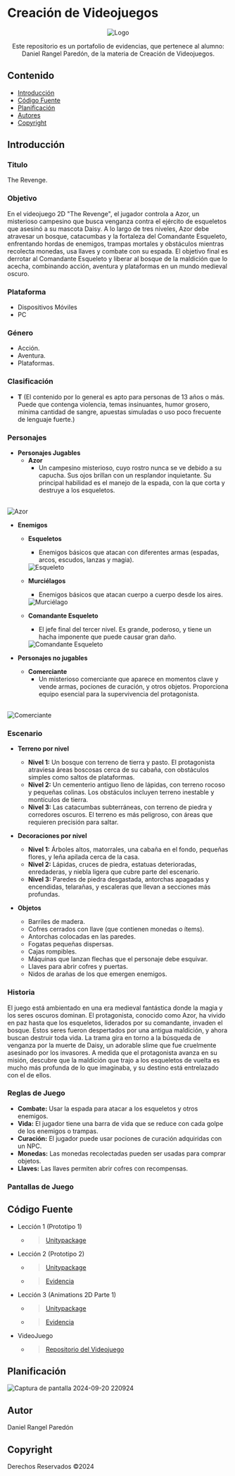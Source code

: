 # Creación de Videojuegos
<p align="center">
    <img src="https://github.com/user-attachments/assets/998d46e2-c1af-4dfb-af69-338ebf455b12" alt="Logo">
  <p align="center">
    Este repositorio es un portafolio de evidencias, que pertenece al alumno: Daniel Rangel Paredón, de la materia de Creación de Videojuegos.
  </p>
</p>


## Contenido

- [Introducción](#introducción)
- [Código Fuente](#código-fuente)
- [Planificación](#planificación)
- [Autores](#autores)
- [Copyright](#copyright)


## Introducción

### Titulo
The Revenge.

### Objetivo
En el videojuego 2D "The Revenge", el jugador controla a Azor, un misterioso campesino que busca venganza contra el ejército de esqueletos que asesinó a su mascota Daisy. A lo largo de tres niveles, Azor debe atravesar un bosque, catacumbas y la fortaleza del Comandante Esqueleto, enfrentando hordas de enemigos, trampas mortales y obstáculos mientras recolecta monedas, usa llaves y combate con su espada. El objetivo final es derrotar al Comandante Esqueleto y liberar al bosque de la maldición que lo acecha, combinando acción, aventura y plataformas en un mundo medieval oscuro.

### Plataforma
- Dispositivos Móviles
- PC

### Género
- Acción.
- Aventura.
- Plataformas.

### Clasificación
- **T** (El contenido por lo general es apto para personas de 13 años o más. Puede que contenga violencia, temas insinuantes, humor grosero, mínima cantidad de sangre, apuestas simuladas o uso poco frecuente de lenguaje fuerte.)

### Personajes
- **Personajes Jugables**
    - **Azor**
        - Un campesino misterioso, cuyo rostro nunca se ve debido a su capucha. Sus ojos brillan con un resplandor inquietante. Su principal habilidad es el manejo de la espada, con la que corta y destruye a los esqueletos.
<br>
        <img src="https://github.com/user-attachments/assets/9b42dd12-5e19-4cff-ae39-5b91fd7c277c" alt="Azor">

- **Enemigos**
    - **Esqueletos**
        - Enemigos básicos que atacan con diferentes armas (espadas, arcos, escudos, lanzas y magia).

        <img src="https://github.com/user-attachments/assets/549374dd-3ada-44e8-b593-3da570d2d95c" alt="Esqueleto">
    
    - **Murciélagos**
        - Enemigos básicos que atacan cuerpo a cuerpo desde los aires.

        <img src="https://github.com/user-attachments/assets/1c13083f-11af-425e-981a-b1201e351e5e" alt="Murciélago">

    - **Comandante Esqueleto**
        - El jefe final del tercer nivel. Es grande, poderoso, y tiene un hacha imponente que puede causar gran daño.

        <img src="https://github.com/user-attachments/assets/f974f903-4873-4cce-9320-905cd7e81939" alt="Comandante Esqueleto">

- **Personajes no jugables**
    - **Comerciante**
        - Un misterioso comerciante que aparece en momentos clave y vende armas, pociones de curación, y otros objetos. Proporciona equipo esencial para la supervivencia del protagonista.
<br>
        <img src="https://github.com/user-attachments/assets/23c59422-c51e-4482-a746-094d287c5b3e" alt="Comerciante">

### Escenario
- **Terreno por nivel**
    - **Nivel 1:** Un bosque con terreno de tierra y pasto. El protagonista atraviesa áreas boscosas cerca de su cabaña, con obstáculos simples como saltos de plataformas.
    - **Nivel 2:** Un cementerio antiguo lleno de lápidas, con terreno rocoso y pequeñas colinas. Los obstáculos incluyen terreno inestable y montículos de tierra.
    - **Nivel 3:** Las catacumbas subterráneas, con terreno de piedra y corredores oscuros. El terreno es más peligroso, con áreas que requieren precisión para saltar.

- **Decoraciones por nivel**
    - **Nivel 1:** Árboles altos, matorrales, una cabaña en el fondo, pequeñas flores, y leña apilada cerca de la casa.
    - **Nivel 2:** Lápidas, cruces de piedra, estatuas deterioradas, enredaderas, y niebla ligera que cubre parte del escenario.
    - **Nivel 3:** Paredes de piedra desgastada, antorchas apagadas y encendidas, telarañas, y escaleras que llevan a secciones más profundas.

- **Objetos**
    - Barriles de madera.
    - Cofres cerrados con llave (que contienen monedas o ítems).
    - Antorchas colocadas en las paredes.
    - Fogatas pequeñas dispersas.
    - Cajas rompibles.
    - Máquinas que lanzan flechas que el personaje debe esquivar.
    - Llaves para abrir cofres y puertas.
    - Nidos de arañas de los que emergen enemigos.

### Historia
El juego está ambientado en una era medieval fantástica donde la magia y los seres oscuros dominan. El protagonista, conocido como Azor, ha vivido en paz hasta que los esqueletos, liderados por su comandante, invaden el bosque. Estos seres fueron despertados por una antigua maldición, y ahora buscan destruir toda vida. La trama gira en torno a la búsqueda de venganza por la muerte de Daisy, un adorable slime que fue cruelmente asesinado por los invasores. A medida que el protagonista avanza en su misión, descubre que la maldición que trajo a los esqueletos de vuelta es mucho más profunda de lo que imaginaba, y su destino está entrelazado con el de ellos.

### Reglas de Juego
- **Combate:** Usar la espada para atacar a los esqueletos y otros enemigos.
- **Vida:** El jugador tiene una barra de vida que se reduce con cada golpe de los enemigos o trampas.
- **Curación:** El jugador puede usar pociones de curación adquiridas con un NPC.
- **Monedas:** Las monedas recolectadas pueden ser usadas para comprar objetos.
- **Llaves:** Las llaves permiten abrir cofres con recompensas.

### Pantallas de Juego


## Código Fuente

* Lección 1 (Prototipo 1)
  * > [Unitypackage](https://github.com/DANNYLOOL/Portafolio-Creacion_de_videojuegos/blob/main/Prototipo1/Prototipo1.unitypackage)
* Lección 2 (Prototipo 2)
  * > [Unitypackage](https://github.com/DANNYLOOL/Portafolio-Creacion_de_videojuegos/blob/main/Prototipo2/Prototipo2.unitypackage)
  * > [Evidencia](https://github.com/DANNYLOOL/Portafolio-Creacion_de_videojuegos/blob/main/Prototipo2/Evidencia_Prototipo2.pdf)
* Lección 3 (Animations 2D Parte 1)
  * > [Unitypackage](https://github.com/DANNYLOOL/Portafolio-Creacion_de_videojuegos/blob/main/Animations_2D_Parte1/Animations_2D_Parte1.unitypackage)
  * > [Evidencia](https://github.com/DANNYLOOL/Portafolio-Creacion_de_videojuegos/blob/main/Animations_2D_Parte1/Evidencia_Animations_2D_Parte1.pdf)
* VideoJuego
  * > [Repositorio del Videojuego](https://github.com/DANNYLOOL/The_Revenge-Game2D)


## Planificación

![Captura de pantalla 2024-09-20 220924](https://github.com/user-attachments/assets/8c6991de-5407-4f88-bb6d-f8523514bb99)


## Autor
Daniel Rangel Paredón

## Copyright
Derechos Reservados ©2024
